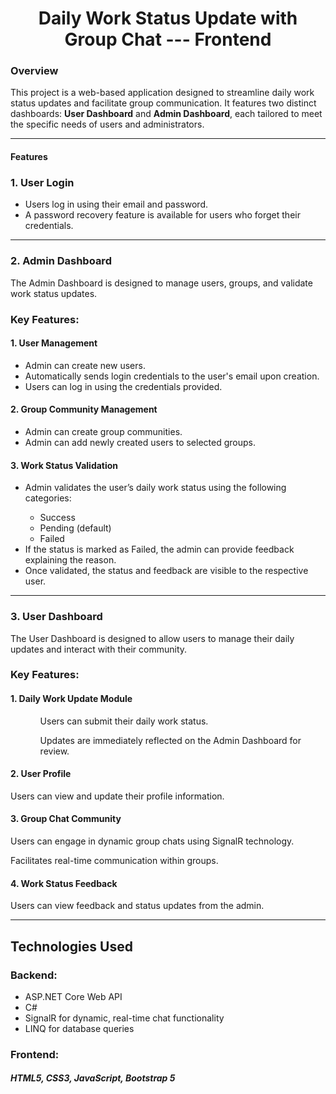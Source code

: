 <h1 style = text-align:center >Daily Work Status Update with Group Chat --- Frontend</h1>

<h3>Overview</h3>

This project is a web-based application designed to streamline daily work status updates and facilitate group communication. It features two distinct dashboards: <b>User Dashboard</b> and <b>Admin Dashboard</b>, each tailored to meet the specific needs of users and administrators.

<hr>


<h4>Features</h4>

<h3>1. User Login</h3>

<ul>
<li>Users log in using their email and password.</li>

<li>A password recovery feature is available for users who forget their credentials.</li>
</ul>

<hr>

<h3>2. Admin Dashboard</h3>

The Admin Dashboard is designed to manage users, groups, and validate work status updates.

<h3>Key Features:</h3>

<h4>1. User Management</h4>

<ul>
  <li>Admin can create new users.</li>
  <li>Automatically sends login credentials to the user's email upon creation.</li>
  <li>Users can log in using the credentials provided.</li>
</ul>

<h4>2. Group Community Management</h4>
<ul>
  <li>Admin can create group communities.</li>
  <li>Admin can add newly created users to selected groups.</li>
</ul>

<h4>3. Work Status Validation</h4>
<ul>
  <li>Admin validates the user’s daily work status using the following categories:</li>
  <ul>
    <li>Success</li>
     <li>Pending (default)</li>
     <li>Failed</li>
  </ul>
  <li>If the status is marked as Failed, the admin can provide feedback explaining the reason.</li>
  <li>Once validated, the status and feedback are visible to the respective user.</li>
</ul>

<hr>

<h3>3. User Dashboard</h3>

The User Dashboard is designed to allow users to manage their daily updates and interact with their community.

<h3>Key Features:</h3>

<h4>1. Daily Work Update Module</h4>
<ul>
  <ol>Users can submit their daily work status.</ol>
   <ol>Updates are immediately reflected on the Admin Dashboard for review.</ol>
</ul>

<h4>2. User Profile</h4>

Users can view and update their profile information.

<h4>3. Group Chat Community</h4>

Users can engage in dynamic group chats using SignalR technology.

Facilitates real-time communication within groups.

<h4>4. Work Status Feedback</h4>

Users can view feedback and status updates from the admin.

<hr>

<h2>Technologies Used</h2>

<h3>Backend:</h3>

<ul>
  <li>ASP.NET Core Web API</li>
  <li>C#</li>
  <li>SignalR for dynamic, real-time chat functionality</li>
  <li>LINQ for database queries</li>
</ul>


<h3>Frontend:</h3>

<h5>HTML5, CSS3, JavaScript, Bootstrap 5 </h5>



